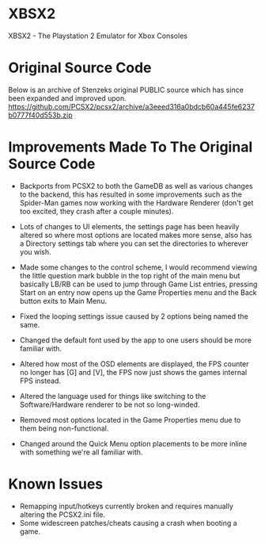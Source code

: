 # XBSX2
XBSX2 - The Playstation 2 Emulator for Xbox Consoles

# Original Source Code
Below is an archive of Stenzeks original PUBLIC source which has since been expanded and improved upon.
https://github.com/PCSX2/pcsx2/archive/a3eeed316a0bdcb60a445fe6237b0777f40d553b.zip

# Improvements Made To The Original Source Code

- Backports from PCSX2 to both the GameDB as well as various changes to the backend, this has resulted in some improvements such as the Spider-Man games now working with the Hardware Renderer (don't get too excited, they crash after a couple minutes).

- Lots of changes to UI elements, the settings page has been heavily altered so where most options are located makes more sense, also has a Directory settings tab where you can set the directories to wherever you wish.

- Made some changes to the control scheme, I would recommend viewing the little question mark bubble in the top right of the main menu but basically LB/RB can be used to jump through Game List entries, pressing Start on an entry now opens up the Game Properties menu and the Back button exits to Main Menu.

- Fixed the looping settings issue caused by 2 options being named the same.

- Changed the default font used by the app to one users should be more familiar with.

- Altered how most of the OSD elements are displayed, the FPS counter no longer has [G] and [V], the FPS now just shows the games internal FPS instead.

- Altered the language used for things like switching to the Software/Hardware renderer to be not so long-winded.

- Removed most options located in the Game Properties menu due to them being non-functional.

- Changed around the Quick Menu option placements to be more inline with something we're all familiar with.

# Known Issues
- Remapping input/hotkeys currently broken and requires manually altering the PCSX2.ini file.
- Some widescreen patches/cheats causing a crash when booting a game.
